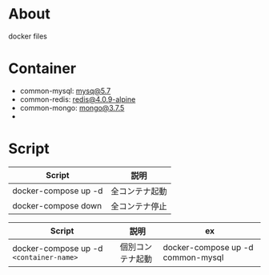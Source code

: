 # About
docker files

# Container

- common-mysql: mysq@5.7
- common-redis: redis@4.0.9-alpine
- common-mongo: mongo@3.7.5
- 
# Script

Script | 説明
--- | ---
docker-compose up -d | 全コンテナ起動
docker-compose down | 全コンテナ停止

Script | 説明 | ex
--- | --- | ---
docker-compose up -d `<container-name>` | 個別コンテナ起動 | docker-compose up -d common-mysql<br>

